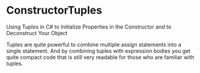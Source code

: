 # ConstructorTuples
Using Tuples in C# to Initialize Properties in the Constructor and to Deconstruct Your Object

Tuples are quite powerful to combine multiple assign statements into a single statement.
And by combining tuples with expression bodies you get quite compact code that is still very readable for those who are familiar with tuples.

